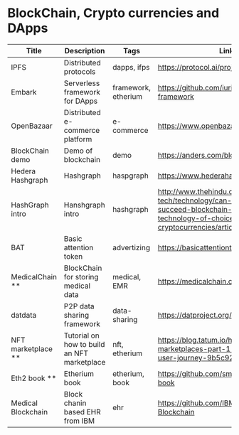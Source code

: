 # BlockChain, Crypto currencies and DApps

Title | Description | Tags | Link
------------ | ------------- | ---------- | --------------
IPFS | Distributed protocols | dapps, ifps | https://protocol.ai/projects/
Embark | Serverless framework for DApps | framework, etherium | https://github.com/iurimatias/embark-framework
OpenBazaar | Distributed e-commerce platform | e-commerce | https://www.openbazaar.org/
BlockChain demo | Demo of blockchain | demo | https://anders.com/blockchain/
Hedera Hashgraph | Hashgraph | haspgraph | https://www.hederahashgraph.com/
HashGraph intro | Hanshgraph intro | hashgraph | http://www.thehindu.com/sci-tech/technology/can-hashgraph-succeed-blockchain-as-the-technology-of-choice-for-cryptocurrencies/article23348176.ece
BAT | Basic attention token | advertizing | https://basicattentiontoken.org/
MedicalChain ** | BlockChain for storing medical data | medical, EMR | https://medicalchain.com/en/
datdata | P2P data sharing framework | data-sharing | https://datproject.org/
NFT marketplace ** | Tutorial on how to build an NFT marketplace | nft, etherium | https://blog.tatum.io/how-to-build-nft-marketplaces-part-1-frontend-and-user-journey-9b5c92af838a
Eth2 book ** | Etherium book | etherium, book | https://github.com/smartcontracts/eth2-book
Medical Blockchain | Block chanin based EHR from IBM | ehr | https://github.com/IBM/Medical-Blockchain
